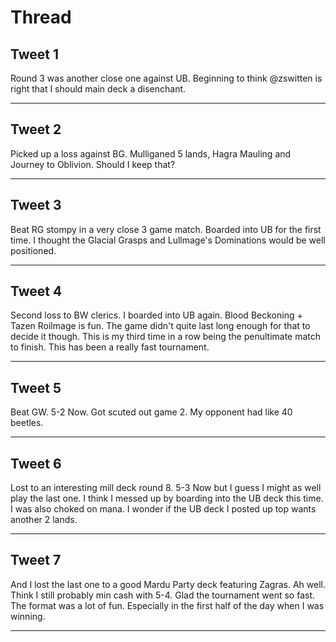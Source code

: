 # Thread

## Tweet 1

Round 3 was another close one against UB. Beginning to think @zswitten is right that I should main deck a disenchant.

---

## Tweet 2

Picked up a loss against BG. Mulliganed 5 lands, Hagra Mauling and Journey to Oblivion. Should I keep that?

---

## Tweet 3

Beat RG stompy in a very close 3 game match. Boarded into UB for the first time. I thought the Glacial Grasps and Lullmage's Dominations would be well positioned.

---

## Tweet 4

Second loss to BW clerics. I boarded into UB again. Blood Beckoning + Tazen Roilmage is fun. The game didn't quite last long enough for that to decide it though. This is my third time in a row being the penultimate match to finish. This has been a really fast tournament.

---

## Tweet 5

Beat GW. 5-2 Now. Got scuted out game 2. My opponent had like 40 beetles.

---

## Tweet 6

Lost to an interesting mill deck round 8. 5-3 Now but I guess I might as well play the last one. I think I messed up by boarding into the UB deck this time. I was also choked on mana. I wonder if the UB deck I posted up top wants another 2 lands.

---

## Tweet 7

And I lost the last one to a good Mardu Party deck featuring Zagras. Ah well. Think I still probably min cash with 5-4. Glad the tournament went so fast. The format was a lot of fun. Especially in the first half of the day when I was winning.

---

